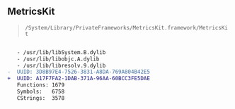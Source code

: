 ## MetricsKit

> `/System/Library/PrivateFrameworks/MetricsKit.framework/MetricsKit`

```diff

   - /usr/lib/libSystem.B.dylib
   - /usr/lib/libobjc.A.dylib
   - /usr/lib/libresolv.9.dylib
-  UUID: 3D8B97E4-7526-3831-A8DA-769A804B42E5
+  UUID: A17F7FA2-1DAB-371A-96AA-60BCC3FE5DAE
   Functions: 1679
   Symbols:   6758
   CStrings:  3578

```
